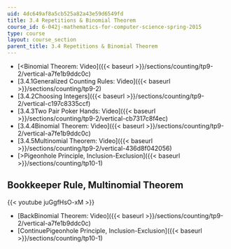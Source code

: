 ```yaml
---
uid: 4dc649af8a5cb525a82a43e59d6549fd
title: 3.4 Repetitions & Binomial Theorem
course_id: 6-042j-mathematics-for-computer-science-spring-2015
type: course
layout: course_section
parent_title: 3.4 Repetitions & Binomial Theorem
---
```


*   [<Binomial Theorem: Video]({{< baseurl >}}/sections/counting/tp9-2/vertical-a7fe1b9ddc0c)
*   [3.4.1Generalized Counting Rules: Video]({{< baseurl >}}/sections/counting/tp9-2)
*   [3.4.2Choosing Integers]({{< baseurl >}}/sections/counting/tp9-2/vertical-c197c8335ccf)
*   [3.4.3Two Pair Poker Hands: Video]({{< baseurl >}}/sections/counting/tp9-2/vertical-cb7317c8f4ec)
*   [3.4.4Binomial Theorem: Video]({{< baseurl >}}/sections/counting/tp9-2/vertical-a7fe1b9ddc0c)
*   [3.4.5Multinomial Theorem: Video]({{< baseurl >}}/sections/counting/tp9-2/vertical-436d8f042056)
*   [\>Pigeonhole Principle, Inclusion-Exclusion]({{< baseurl >}}/sections/counting/tp10-1)

Bookkeeper Rule, Multinomial Theorem
------------------------------------

{{< youtube juGgfHsO-xM >}}

*   [BackBinomial Theorem: Video]({{< baseurl >}}/sections/counting/tp9-2/vertical-a7fe1b9ddc0c)
*   [ContinuePigeonhole Principle, Inclusion-Exclusion]({{< baseurl >}}/sections/counting/tp10-1)